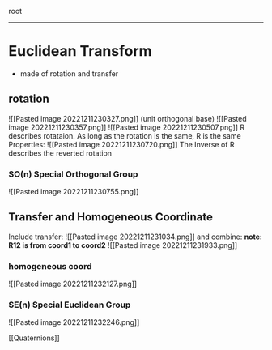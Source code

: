 root
****
# Euclidean Transform
- made of rotation and transfer
## rotation
![[Pasted image 20221211230327.png]]
(unit orthogonal base)
![[Pasted image 20221211230357.png]]
![[Pasted image 20221211230507.png]]
R describes rotataion. As long as the rotation is the same, R is the same
Properties:
![[Pasted image 20221211230720.png]]
The Inverse of R describes the reverted rotation
### SO(n) Special Orthogonal Group
![[Pasted image 20221211230755.png]]

## Transfer and Homogeneous Coordinate
Include transfer:
![[Pasted image 20221211231034.png]]
and combine:
**note: R12 is from coord1 to coord2**
![[Pasted image 20221211231933.png]]
### homogeneous coord
![[Pasted image 20221211232127.png]]

### SE(n) Special Euclidean Group
![[Pasted image 20221211232246.png]]

[[Quaternions]]
